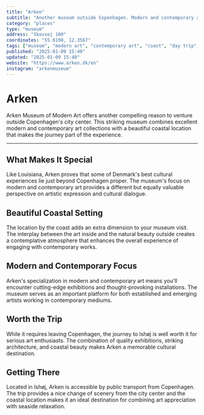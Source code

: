 ```yaml
---
title: "Arken"
subtitle: "Another museum outside Copenhagen. Modern and contemporary art in a beautiful location by the coast."
category: "places"
type: "museum"
address: "Skovvej 100"
coordinates: "55.6198, 12.3567"
tags: ["museum", "modern art", "contemporary art", "coast", "day trip", "architecture", "seaside"]
published: "2025-01-09 15:40"
updated: "2025-01-09 15:40"
website: "https://www.arken.dk/en"
instagram: "arkenmuseum"
---
```


# Arken

Arken Museum of Modern Art offers another compelling reason to venture outside Copenhagen's city center. This striking museum combines excellent modern and contemporary art collections with a beautiful coastal location that makes the journey part of the experience.

---

## What Makes It Special

Like Louisiana, Arken proves that some of Denmark's best cultural experiences lie just beyond Copenhagen proper. The museum's focus on modern and contemporary art provides a different but equally valuable perspective on artistic expression and cultural dialogue.

## Beautiful Coastal Setting

The location by the coast adds an extra dimension to your museum visit. The interplay between the art inside and the natural beauty outside creates a contemplative atmosphere that enhances the overall experience of engaging with contemporary works.

## Modern and Contemporary Focus

Arken's specialization in modern and contemporary art means you'll encounter cutting-edge exhibitions and thought-provoking installations. The museum serves as an important platform for both established and emerging artists working in contemporary mediums.

## Worth the Trip

While it requires leaving Copenhagen, the journey to Ishøj is well worth it for serious art enthusiasts. The combination of quality exhibitions, striking architecture, and coastal beauty makes Arken a memorable cultural destination.

## Getting There

Located in Ishøj, Arken is accessible by public transport from Copenhagen. The trip provides a nice change of scenery from the city center and the coastal location makes it an ideal destination for combining art appreciation with seaside relaxation.
